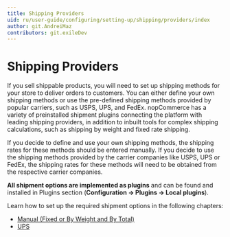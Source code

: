 ```yaml
---
title: Shipping Providers
uid: ru/user-guide/configuring/setting-up/shipping/providers/index
author: git.AndreiMaz
contributors: git.exileDev
---
```


# Shipping Providers

If you sell shippable products, you will need to set up shipping methods for your store to deliver orders to customers. You can either define your own shipping methods or use the pre-defined shipping methods provided by popular carriers, such as USPS, UPS, and FedEx. nopCommerce has a variety of preinstalled shipment plugins connecting the platform with leading shipping providers, in addition to inbuilt tools for complex shipping calculations, such as shipping by weight and fixed rate shipping.

If you decide to define and use your own shipping methods, the shipping rates for these methods should be entered manually. If you decide to use the shipping methods provided by the carrier companies like USPS, UPS or FedEx, the shipping rates for these methods will need to be obtained from the respective carrier companies.

**All shipment options are implemented as plugins** and can be found and installed in Plugins section (**Configuration → Plugins → Local plugins**).

Learn how to set up the required shipment options in the following chapters:

* [Manual (Fixed or By Weight and By Total)](xref:en/user-guide/configuring/setting-up/shipping/providers/manual/index)
* [UPS](xref:en/user-guide/configuring/setting-up/shipping/providers/ups)
